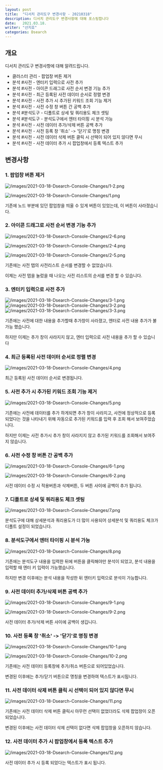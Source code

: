 ```yaml
---
layout: post
title:  "디서치 관리도구 변경사항 - 20210318"
description: 디서치 관리도구 변경사항에 대해 포스팅합니다
date:   2021.03.18.
writer: "선지호"
categories: Dsearch
---
```


## 개요
디서치 관리도구 변경사항에 대해 알려드립니다.

- 클러스터 관리 - 팝업창 버튼 제거
- 분석 #사전 - 엔터키 입력으로 사전 추가
- 분석 #사전 - 아이콘 드래그로 사전 순서 변경 기능 추가
- 분석 #사전 - 최근 등록된 사전 데이터 순서로 정렬 변경
- 분석 #사전 - 사전 추가 시 추가된 키워드 조회 기능 제거
- 분석 #사전 - 사전 수정 창 버튼 간 공백 추가
- 분석 #분석도구 - 디폴트로 상세 및 쿼리용도 체크 셋팅
- 분석 #분석도구 - 분석도구에서 엔터 타이핑 시 분석 가능
- 분석 #사전 - 사전 데이터 추가/삭제 버튼 공백 추가
- 분석 #사전 - 사전 등록 창 '취소' -> '닫기'로 명칭 변경
- 분석 #사전 - 사전 데이터 삭제 버튼 클릭 시 선택이 되어 있지 않다면 무시
- 분석 #사전 - 사전 데이터 추가 시 팝업창에서 등록 텍스트 추가


## 변경사항

### 1. 팝업창 버튼 제거
![/images/2021-03-18-Dsearch-Console-Changes/1-2.png](/images/2021-03-18-Dsearch-Console-Changes/1-2.png)

![/images/2021-03-18-Dsearch-Console-Changes/1.png](/images/2021-03-18-Dsearch-Console-Changes/1.png)

기존에 노드 부분에 있던 팝업창을 띄울 수 있게 버튼이 있었는데, 이 버튼이 사라졌습니다.

### 2. 아이콘 드래그로 사전 순서 변경 기능 추가 
![/images/2021-03-18-Dsearch-Console-Changes/2-6.png](/images/2021-03-18-Dsearch-Console-Changes/2-6.png)

![/images/2021-03-18-Dsearch-Console-Changes/2-4.png](/images/2021-03-18-Dsearch-Console-Changes/2-4.png)

![/images/2021-03-18-Dsearch-Console-Changes/2-5.png](/images/2021-03-18-Dsearch-Console-Changes/2-5.png)

기존에는 사전 탭의 사전리스트 순서를 변경할 수 없었습니다.

이제는 사전 탭을 눌렀을 때 나오는 사전 리스트의 순서를 변경 할 수 있습니다.

### 3. 엔터키 입력으로 사전 추가
![/images/2021-03-18-Dsearch-Console-Changes/3-1.png](/images/2021-03-18-Dsearch-Console-Changes/3-1.png) 
![/images/2021-03-18-Dsearch-Console-Changes/3-2.png](/images/2021-03-18-Dsearch-Console-Changes/3-2.png)
![/images/2021-03-18-Dsearch-Console-Changes/3-3.png](/images/2021-03-18-Dsearch-Console-Changes/3-3.png)

기존에는 사전에 대한 내용을 추가할때 추가창이 사라졌고, 엔터로 사전 내용 추가가 불가능 했습니다.

하지만 이제는 추가 창이 사라지지 않고, 엔터 입력으로 사전 내용을 추가 할 수 있습니다

### 4. 최근 등록된 사전 데이터 순서로 정렬 변경
![/images/2021-03-18-Dsearch-Console-Changes/4.png](/images/2021-03-18-Dsearch-Console-Changes/4.png)

최근 등록된 사전 데이터 순서로 변경됩니다.

### 5. 사전 추가 시 추가된 키워드 조회 기능 제거
![/images/2021-03-18-Dsearch-Console-Changes/5.png](/images/2021-03-18-Dsearch-Console-Changes/5.png)

기존에는 사전에 데이터를 추가 하게되면 추가 창이 사라지고, 사전에 정상적으로 등록되었다는 것을 나타내기 위해 자동으로 추가된 키워드를 입력 후 조회 해서 보여주었습니다.

하지만 이제는 사전 추가시 추가 창이 사라지지 않고 추가된 키워드를 조회해서 보여주지 않습니다.

### 6. 사전 수정 창 버튼 간 공백 추가
![/images/2021-03-18-Dsearch-Console-Changes/6-1.png](/images/2021-03-18-Dsearch-Console-Changes/6-1.png)

![/images/2021-03-18-Dsearch-Console-Changes/6-2.png](/images/2021-03-18-Dsearch-Console-Changes/6-2.png)

사전 데이터 수정 시 적용버튼과 삭제버튼, 두 버튼 사이에 공백이 추가 됩니다.

### 7. 디폴트로 상세 및 쿼리용도 체크 셋팅
![/images/2021-03-18-Dsearch-Console-Changes/7.png](/images/2021-03-18-Dsearch-Console-Changes/7.png)

분석도구에 대해 상세분석과 쿼리용도가 더 많이 사용되어 상세분석 및 쿼리용도 체크가 디폴트 설정이 되었습니다.

### 8. 분석도구에서 엔터 타이핑 시 분석 가능
![/images/2021-03-18-Dsearch-Console-Changes/8.png](/images/2021-03-18-Dsearch-Console-Changes/8.png)

기존에는 분석도구 내용을 입력한 뒤에 버튼을 클릭해야만 분석이 되었고, 분석 내용을 입력할 때 엔터 키 입력이 가능했습니다.

하지만 변경 이후에는 분석 내용을 작성한 뒤 엔터키 입력으로 분석이 가능합니다.

### 9. 사전 데이터 추가/삭제 버튼 공백 추가
![/images/2021-03-18-Dsearch-Console-Changes/9-1.png](/images/2021-03-18-Dsearch-Console-Changes/9-1.png)

![/images/2021-03-18-Dsearch-Console-Changes/9-2.png](/images/2021-03-18-Dsearch-Console-Changes/9-2.png)

사전 데이터 추가/삭제 버튼 사이에 공백이 생깁니다.

### 10. 사전 등록 창 '취소' -> '닫기'로 명칭 변경
![/images/2021-03-18-Dsearch-Console-Changes/10-1.png](/images/2021-03-18-Dsearch-Console-Changes/10-1.png)

![/images/2021-03-18-Dsearch-Console-Changes/10-2.png](/images/2021-03-18-Dsearch-Console-Changes/10-2.png)

기존에는 사전 데이터 등록창에 추가/취소 버튼으로 되어있었습니다.

변경된 이후에는 추가/닫기 버튼으로 명칭을 변경하여 텍스트가 표시됩니다.

### 11. 사전 데이터 삭제 버튼 클릭 시 선택이 되어 있지 않다면 무시
![/images/2021-03-18-Dsearch-Console-Changes/11.png](/images/2021-03-18-Dsearch-Console-Changes/11.png)

기존에는 사전 데이터 삭제 버튼 클릭시 아무런 선택이 없었더라도 삭제 팝업창이 오픈 되었습니다.

변경된 이후에는 사전 데이터 삭제 선택이 없다면 삭제 팝업창을 오픈하지 않습니다.

### 12. 사전 데이터 추가 시 팝업창에서 등록 텍스트 추가
![/images/2021-03-18-Dsearch-Console-Changes/12.png](/images/2021-03-18-Dsearch-Console-Changes/12.png)

사전 데이터 추가 시 등록 되었다는 텍스트가 표시 됩니다.
